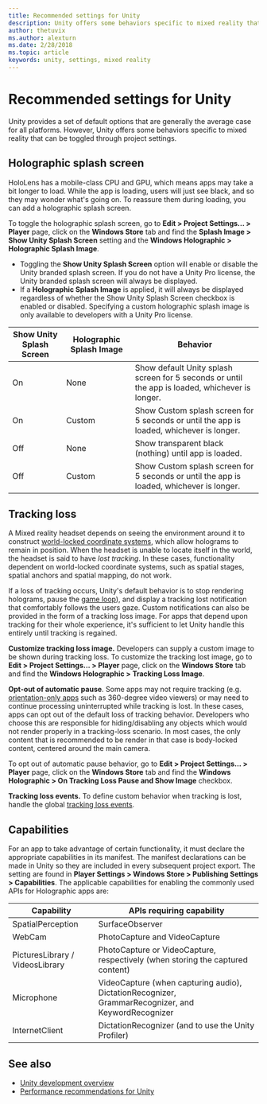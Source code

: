 ```yaml
---
title: Recommended settings for Unity
description: Unity offers some behaviors specific to mixed reality that can be toggled through project settings.
author: thetuvix
ms.author: alexturn
ms.date: 2/28/2018
ms.topic: article
keywords: unity, settings, mixed reality
---
```




# Recommended settings for Unity

Unity provides a set of default options that are generally the average case for all platforms. However, Unity offers some behaviors specific to mixed reality that can be toggled through project settings.

## Holographic splash screen

HoloLens has a mobile-class CPU and GPU, which means apps may take a bit longer to load. While the app is loading, users will just see black, and so they may wonder what's going on. To reassure them during loading, you can add a holographic splash screen.

To toggle the holographic splash screen, go to **Edit > Project Settings... > Player** page, click on the **Windows Store** tab and find the **Splash Image > Show Unity Splash Screen** setting and the **Windows Holographic > Holographic Splash Image**.
* Toggling the **Show Unity Splash Screen** option will enable or disable the Unity branded splash screen. If you do not have a Unity Pro license, the Unity branded splash screen will always be displayed.
* If a **Holographic Splash Image** is applied, it will always be displayed regardless of whether the Show Unity Splash Screen checkbox is enabled or disabled. Specifying a custom holographic splash image is only available to developers with a Unity Pro license.

|  Show Unity Splash Screen  |  Holographic Splash Image  |  Behavior | 
|----------|----------|----------|
|  On  |  None  |  Show default Unity splash screen for 5 seconds or until the app is loaded, whichever is longer. | 
|  On  |  Custom  |  Show Custom splash screen for 5 seconds or until the app is loaded, whichever is longer. | 
|  Off  |  None  |  Show transparent black (nothing) until app is loaded. | 
|  Off  |  Custom  |  Show Custom splash screen for 5 seconds or until the app is loaded, whichever is longer. | 

## Tracking loss

A Mixed reality headset depends on seeing the environment around it to construct [world-locked coordinate systems](coordinate-systems-in-unity.md), which allow holograms to remain in position. When the headset is unable to locate itself in the world, the headset is said to have *lost tracking*. In these cases, functionality dependent on world-locked coordinate systems, such as spatial stages, spatial anchors and spatial mapping, do not work.

If a loss of tracking occurs, Unity's default behavior is to stop rendering holograms, pause the [game loop](http://docs.unity3d.com/Manual/ExecutionOrder.html)), and display a tracking lost notification that comfortably follows the users gaze. Custom notifications can also be provided in the form of a tracking loss image. For apps that depend upon tracking for their whole experience, it's sufficient to let Unity handle this entirely until tracking is regained.

**Customize tracking loss image.** Developers can supply a custom image to be shown during tracking loss. To customize the tracking lost image, go to **Edit > Project Settings... > Player** page, click on the **Windows Store** tab and find the **Windows Holographic > Tracking Loss Image**.

**Opt-out of automatic pause**. Some apps may not require tracking (e.g. [orientation-only apps](coordinate-systems-in-unity.md) such as 360-degree video viewers) or may need to continue processing uninterrupted while tracking is lost. In these cases, apps can opt out of the default loss of tracking behavior. Developers who choose this are responsible for hiding/disabling any objects which would not render properly in a tracking-loss scenario. In most cases, the only content that is recommended to be render in that case is body-locked content, centered around the main camera.

To opt out of automatic pause behavior, go to **Edit > Project Settings... > Player** page, click on the **Windows Store** tab and find the **Windows Holographic > On Tracking Loss Pause and Show Image** checkbox.

**Tracking loss events.** To define custom behavior when tracking is lost, handle the global [tracking loss events](tracking-loss-in-unity.md).

## Capabilities

For an app to take advantage of certain functionality, it must declare the appropriate capabilities in its manifest. The manifest declarations can be made in Unity so they are included in every subsequent project export. The setting are found in **Player Settings > Windows Store > Publishing Settings > Capabilities**. The applicable capabilities for enabling the commonly used APIs for Holographic apps are:

|  Capability  |  APIs requiring capability | 
|----------|----------|
|  SpatialPerception  |  SurfaceObserver | 
|  WebCam  |  PhotoCapture and VideoCapture | 
|  PicturesLibrary / VideosLibrary  |  PhotoCapture or VideoCapture, respectively (when storing the captured content) | 
|  Microphone  |  VideoCapture (when capturing audio), DictationRecognizer, GrammarRecognizer, and KeywordRecognizer | 
|  InternetClient  |  DictationRecognizer (and to use the Unity Profiler) | 

## See also
* [Unity development overview](unity-development-overview.md)
* [Performance recommendations for Unity](performance-recommendations-for-unity.md)